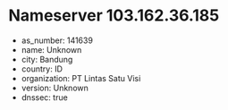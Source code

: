 # Nameserver 103.162.36.185

* as_number: 141639
* name: Unknown
* city: Bandung
* country: ID
* organization: PT Lintas Satu Visi
* version: Unknown
* dnssec: true
